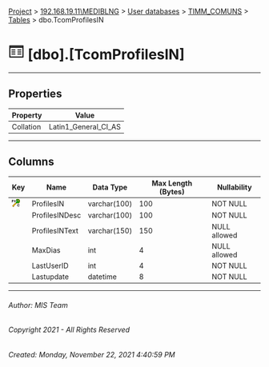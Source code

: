 #### 

[Project](../../../../index.md) > [192.168.19.11\\MEDIBLNG](../../../index.md) > [User databases](../../index.md) > [TIMM_COMUNS](../index.md) > [Tables](Tables.md) > dbo.TcomProfilesIN

# ![Tables](../../../../Images/Table32.png) [dbo].[TcomProfilesIN]

---

## <a name="#properties"></a>Properties

| Property | Value |
|---|---|
| Collation | Latin1_General_CI_AS |


---

## <a name="#columns"></a>Columns

| Key | Name | Data Type | Max Length (Bytes) | Nullability |
|---|---|---|---|---|
| [![Cluster Primary Key PK_TcomProfilesIN: ProfilesIN](../../../../Images/pkcluster.png)](#indexes) | ProfilesIN | varchar(100) | 100 | NOT NULL |
|  | ProfilesINDesc | varchar(100) | 100 | NOT NULL |
|  | ProfilesINText | varchar(150) | 150 | NULL allowed |
|  | MaxDias | int | 4 | NULL allowed |
|  | LastUserID | int | 4 | NOT NULL |
|  | Lastupdate | datetime | 8 | NOT NULL |


---

###### Author:  MIS Team

###### Copyright 2021 - All Rights Reserved

###### Created: Monday, November 22, 2021 4:40:59 PM

